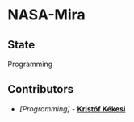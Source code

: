 # NASA-Mira
## State
Programming
## Contributors
* _[Programming]_  - [__Kristóf Kékesi__](https://github.com/KristofKekesi)
